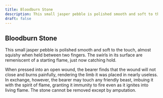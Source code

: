 ```yaml
---
title: Bloodburn Stone
description: This small jasper pebble is polished smooth and soft to the touch, almost squishy when held between two fingers. The swirls in its surface are remeniscent of a starting flame, just now catching hol...
draft: false
---
```


## Bloodburn Stone

This small jasper pebble is polished smooth and soft to the touch, almost squishy when held between two fingers. The swirls in its surface are remeniscent of a starting flame, just now catching hold.

When pressed into an open wound, the bearer finds that the wound will not close and burns painfully, rendering the limb it was placed in nearly useless. In exchange, however, the bearer may touch any friendly beast, imbuing it with the spirit of flame, granting it immunity to fire even as it ignites into living flame. The stone cannot be removed except by amputation.
